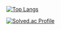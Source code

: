 [![Top Langs](https://github-readme-stats.vercel.app/api/top-langs/?username=yangwoohyeon)](https://github.com/anuraghazra/github-readme-stats)
  
  [![Solved.ac Profile](http://mazassumnida.wtf/api/generate_badge?boj=dngus7207)](https://solved.ac/dngus7207)
